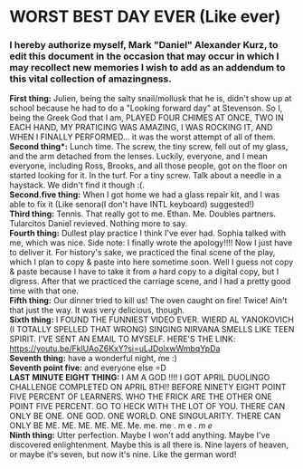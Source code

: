 # WORST BEST DAY EVER (Like ever)
### I hereby authorize myself, Mark "Daniel" Alexander Kurz, to edit this document in the occasion that may occur in which I may recollect new memories I wish to add as an addendum to this vital collection of amazingness.

**First thing:** Julien, being the salty snail/mollusk that he is, didn't show up at school because he had to do a "Looking forward day" at Stevenson. So I, being the Greek God that I am, PLAYED FOUR CHIMES AT ONCE, TWO IN EACH HAND, MY PRATICING WAS AMAZING, I WAS ROCKING IT, AND WHEN I FINALLY PERFORMED... it was the worst attempt of all of them.  
**Second thing\*:** Lunch time. The screw, the tiny screw, fell out of my glass, and the arm detached from the lenses. Luckily, everyone, and I mean everyone, including Ross, Brooks, and all those people, got on the floor on started looking for it. In the turf. For a tiny screw. Talk about a needle in a haystack. We didn't find it though :(.  
	**Second.five thing:** When I got home we had a glass repair kit, and I was able to fix it (Like senora(I don't have INTL keyboard) suggested!)  
**Third thing:** Tennis. That really got to me. Ethan. Me. Doubles partners. Tularcitos Daniel revieved. Nothing more to say.  
**Fourth thing:** Dullest play practice I think I've ever had. Sophia talked with me, which was nice. Side note: I finally wrote the apology!!!! Now I just have to deliver it. For history's sake, we practiced the final scene of the play, which I plan to copy & paste into here sometime soon. Well I guess not copy & paste because I have to take it from a hard copy to a digital copy, but I digress. After that we practiced the carriage scene, and I had a pretty good time with that one.  
**Fifth thing:** Our dinner tried to kill us! The oven caught on fire! Twice! Ain't that just the way. It was very delicious, though.  
**Sixth thing:** I FOUND THE FUNNIEST VIDEO EVER. WIERD AL YANOKOVICH (I TOTALLY SPELLED THAT WRONG) SINGING NIRVANA SMELLS LIKE TEEN SPIRIT. I'VE SENT AN EMAIL TO MYSELF. HERE'S THE LINK: https://youtu.be/FklUAoZ6KxY?si=uLJDolxwWmbqYpDa  
**Seventh thing:** have a wonderful night, me :)  
	**Seventh point five:** and everyone else =D  
**LAST MINUTE EIGHT THING:** I AM A GOD !!!! I GOT APRIL DUOLINGO CHALLENGE COMPLETED ON APRIL 8TH!! BEFORE NINETY EIGHT POINT FIVE PERCENT OF LEARNERS. WHO THE FRICK ARE THE OTHER ONE POINT FIVE PERCENT. GO TO HECK WITH THE LOT OF YOU. THERE CAN ONLY BE ONE. ONE GOD. ONE WORLD. ONE SINGULARITY. THERE CAN ONLY BE ME. ME. ME. ME. ME. Me. me. me .  m e .  *m  e*  
**Ninth thing:** Utter perfection. Maybe I won't add anything. Maybe I've discovered enlightenment. Maybe this is all there is. Nine layers of heaven, or maybe it's seven, but now it's nine. Like the german word!  
